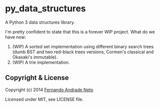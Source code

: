 py_data_structures
==================

A Python 3 data structures library.

I'm pretty confident to state that this is a forever WIP project.
What do we have now:

1. (WIP) A sorted set implementation using different binary search trees (dumb BST and two red-black trees versions, Cormen's classical and Okasaki's immutable).
2. (WIP) A trie implementation.

## Copyright & License

Copyright (c) 2014 [Fernando Andrade Neto](http://github.com/fcaneto)

Licensed under MIT, see LICENSE file.
